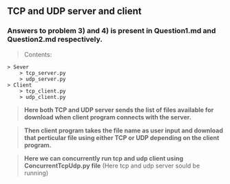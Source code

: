 ## TCP and UDP server and client

### Answers to problem 3) and 4) is present in Question1.md and Question2.md respectively. 
> Contents: 

    > Sever
        > tcp_server.py
        > udp_server.py
    > Client
        > tcp_client.py
        > udp_client.py    

> **Here both TCP and UDP server sends the list of files available for download when client program connects with the server.** 

> **Then client program takes the file name as user input and download that perticular file using either TCP or UDP depending on the client program.**

> **Here we can concurrently run tcp and udp client using ConcurrentTcpUdp.py file** (Here tcp and udp server sould be running)
